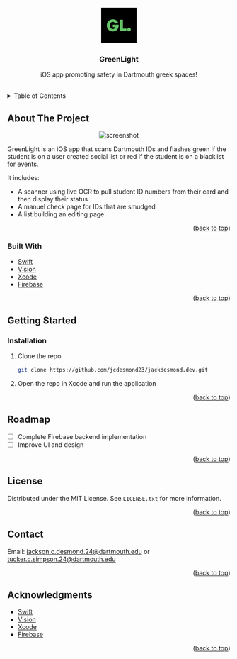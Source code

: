 <div id="top"></div>
<!-- PROJECT LOGO -->
<br />
<div align="center">
  <a>
    <img src="GreenLight/GreenLight/Assets.xcassets/AppIcon.appiconset/76@2x.png" alt="Logo" width="80" height="80">
  </a>

  <h3 align="center">GreenLight</h3>

  <p align="center">
    iOS app promoting safety in Dartmouth greek spaces!
    <br />
    <br />
  </p>
</div>



<!-- TABLE OF CONTENTS -->
<details>
  <summary>Table of Contents</summary>
  <ol>
    <li>
      <a href="#about-the-project">About The Project</a>
      <ul>
        <li><a href="#built-with">Built With</a></li>
      </ul>
    </li>
    <li>
      <a href="#getting-started">Getting Started</a>
      <ul>
        <li><a href="#installation">Installation</a></li>
      </ul>
    </li>
    <li><a href="#roadmap">Roadmap</a></li>
    <li><a href="#license">License</a></li>
    <li><a href="#contact">Contact</a></li>
    <li><a href="#acknowledgments">Acknowledgments</a></li>
  </ol>
</details>



<!-- ABOUT THE PROJECT -->
## About The Project

<div align="center">
  <img src="GreenLight/GreenLight/Assets.xcassets/greenlight.png" alt="screenshot" width="200">
</div>

GreenLight is an iOS app that scans Dartmouth IDs and flashes green if the student is on a user created social list or red if the student is on a blacklist for events. 

It includes:
* A scanner using live OCR to pull student ID numbers from their card and then display their status
* A manuel check page for IDs that are smudged
* A list building an editing page

<p align="right">(<a href="#top">back to top</a>)</p>



### Built With

* [Swift](https://developer.apple.com/swift/)
* [Vision](https://developer.apple.com/documentation/vision)
* [Xcode](https://developer.apple.com/xcode/)
* [Firebase](https://firebase.google.com)

<p align="right">(<a href="#top">back to top</a>)</p>



<!-- GETTING STARTED -->
## Getting Started

### Installation

1. Clone the repo
   ```sh
   git clone https://github.com/jcdesmond23/jackdesmond.dev.git
   ```
2. Open the repo in Xcode and run the application

<p align="right">(<a href="#top">back to top</a>)</p>



<!-- ROADMAP -->
## Roadmap

- [ ] Complete Firebase backend implementation
- [ ] Improve UI and design

<p align="right">(<a href="#top">back to top</a>)</p>



<!-- LICENSE -->
## License

Distributed under the MIT License. See `LICENSE.txt` for more information.

<p align="right">(<a href="#top">back to top</a>)</p>



<!-- CONTACT -->
## Contact

Email: jackson.c.desmond.24@dartmouth.edu or tucker.c.simpson.24@dartmouth.edu

<p align="right">(<a href="#top">back to top</a>)</p>



<!-- ACKNOWLEDGMENTS -->
## Acknowledgments

* [Swift](https://developer.apple.com/swift/)
* [Vision](https://developer.apple.com/documentation/vision)
* [Xcode](https://developer.apple.com/xcode/)
* [Firebase](https://firebase.google.com)

<p align="right">(<a href="#top">back to top</a>)</p>
